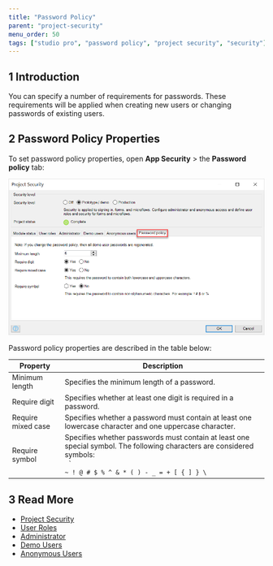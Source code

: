 ```yaml
---
title: "Password Policy"
parent: "project-security"
menu_order: 50
tags: ["studio pro", "password policy", "project security", "security"]
---
```


## 1 Introduction

You can specify a number of requirements for passwords. These requirements will be applied when creating new users or changing passwords of existing users.

## 2 Password Policy Properties

To set password policy properties, open **App Security** > the **Password policy** tab:

![](attachments/password-policy/password-policy-tab.png)

Password policy properties are described in the table below:

| Property           | Description                                                  |
| ------------------ | ------------------------------------------------------------ |
| Minimum length     | Specifies the minimum length of a password.                  |
| Require digit      | Specifies whether at least one digit is required in a password. |
| Require mixed case | Specifies whether a password must contain at least one lowercase character and one uppercase character. |
| Require symbol     | Specifies whether passwords must contain at least one special symbol. The following characters are considered symbols: <br /> <code> ` ~ ! @ # $ % ^ & * ( ) - _ = + [ { ] } \ </code> |

## 3 Read More

* [Project Security](project-security)
* [User Roles](user-roles)
* [Administrator](administrator)
* [Demo Users](demo-users)
* [Anonymous Users](anonymous-users)
